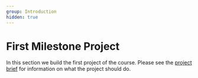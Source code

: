 ```yaml
---
group: Introduction
hidden: true
---
```

# First Milestone Project

In this section we build the first project of the course. Please see the [project brief](milestone_project_brief.pdf) for information on what the project should do.